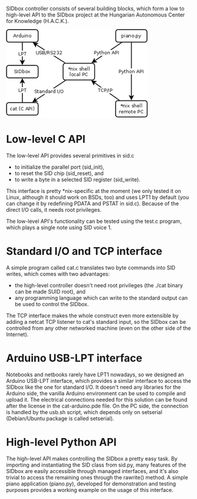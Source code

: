 SIDbox controller consists of several building blocks, which form a low to high-level API to the SIDbox project at the Hungarian Autonomous Center for Knowledge (H.A.C.K.).

![Connections between building blocks](connections.png)

Low-level C API
===============

The low-level API provides several primitives in sid.c

 - to initialize the parallel port (sid_init),
 - to reset the SID chip (sid_reset), and
 - to write a byte in a selected SID register (sid_write).

This interface is pretty *nix-specific at the moment (we only tested it on Linux, although it should work on BSDs, too) and uses LPT1 by default (you can change it by redefining PDATA and PSTAT in sid.c). Because of the direct I/O calls, it needs root privileges.

The low-level API's functionality can be tested using the test.c program, which plays a single note using SID voice 1.

Standard I/O and TCP interface
==============================

A simple program called cat.c translates two byte commands into SID writes, which comes with two advantages:

 - the high-level controller doesn't need root privileges (the ./cat binary can be made SUID root), and
 - any programming language which can write to the standard output can be used to control the SIDbox.

The TCP interface makes the whole construct even more extensible by adding a netcat TCP listener to cat's standard input, so the SIDbox can be controlled from any other networked machine (even on the other side of the Internet).

Arduino USB-LPT interface
=========================

Notebooks and netbooks rarely have LPT1 nowadays, so we designed an Arduino USB-LPT interface, which provides a similar interface to access the SIDbox like the one for standard I/O. It doesn't need any libraries for the Arduino side, the vanilla Arduino environment can be used to compile and upload it. The electrical connections needed for this solution can be found after the license in the cat-arduino.pde file. On the PC side, the connection is handled by the usb.sh script, which depends only on setserial (Debian/Ubuntu package is called setserial).

High-level Python API
=====================

The high-level API makes controlling the SIDbox a pretty easy task. By importing and instantiating the SID class from sid.py, many features of the SIDbox are easily accessible through managed interfaces, and it's also trivial to access the remaining ones through the rawrite() method. A simple piano application (piano.py), developed for demonstration and testing purposes provides a working example on the usage of this interface.
